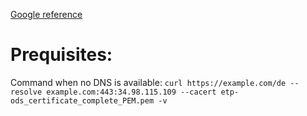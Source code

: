 [Google reference](https://cloud.google.com/kubernetes-engine/docs/how-to/deploying-gateways#deploy_a_global_external_gateway)

# Prequisites:


Command when no DNS is available:
``curl https://example.com/de --resolve example.com:443:34.98.115.109 --cacert etp-ods_certificate_complete_PEM.pem -v``
